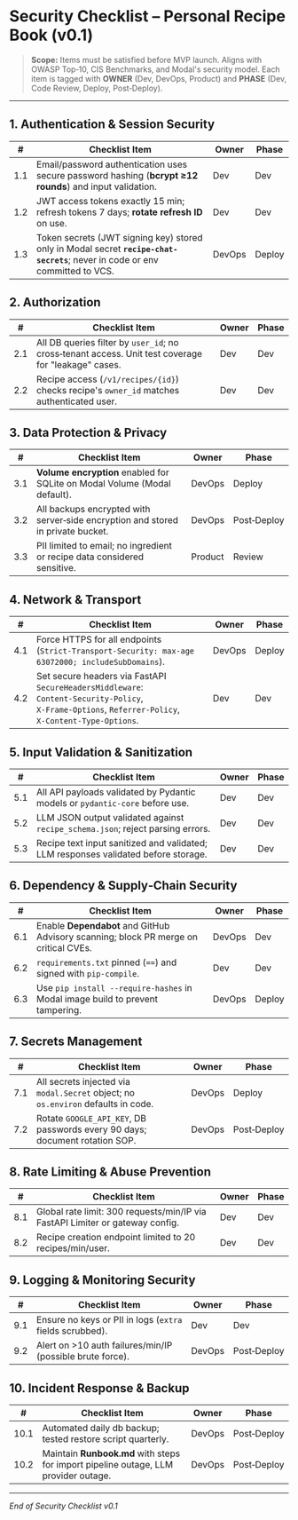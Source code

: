 # Security Checklist – Personal Recipe Book (v0.1)

> **Scope:** Items must be satisfied before MVP launch. Aligns with OWASP Top‑10, CIS Benchmarks, and Modal's security model. Each item is tagged with **OWNER** (Dev, DevOps, Product) and **PHASE** (Dev, Code Review, Deploy, Post‑Deploy).

---

## 1. Authentication & Session Security

| #   | Checklist Item                                                                                                           | Owner  | Phase  |
| --- | ------------------------------------------------------------------------------------------------------------------------ | ------ | ------ |
| 1.1 | Email/password authentication uses secure password hashing (**bcrypt ≥12 rounds**) and input validation.                | Dev    | Dev    |
| 1.2 | JWT access tokens exactly 15 min; refresh tokens 7 days; **rotate refresh ID** on use.                                    | Dev    | Dev    |
| 1.3 | Token secrets (JWT signing key) stored only in Modal secret **`recipe-chat-secrets`**; never in code or env committed to VCS. | DevOps | Deploy |

## 2. Authorization

| #   | Checklist Item                                                                                      | Owner | Phase |
| --- | --------------------------------------------------------------------------------------------------- | ----- | ----- |
| 2.1 | All DB queries filter by `user_id`; no cross‑tenant access. Unit test coverage for "leakage" cases. | Dev   | Dev   |
| 2.2 | Recipe access (`/v1/recipes/{id}`) checks recipe's `owner_id` matches authenticated user.           | Dev   | Dev   |

## 3. Data Protection & Privacy

| #   | Checklist Item                                                                   | Owner   | Phase       |
| --- | -------------------------------------------------------------------------------- | ------- | ----------- |
| 3.1 | **Volume encryption** enabled for SQLite on Modal Volume (Modal default). | DevOps  | Deploy      |
| 3.2 | All backups encrypted with server‑side encryption and stored in private bucket.  | DevOps  | Post‑Deploy |
| 3.3 | PII limited to email; no ingredient or recipe data considered sensitive.         | Product | Review      |

## 4. Network & Transport

| #   | Checklist Item                                                                                                                                       | Owner  | Phase  |
| --- | ---------------------------------------------------------------------------------------------------------------------------------------------------- | ------ | ------ |
| 4.1 | Force HTTPS for all endpoints (`Strict‑Transport‑Security: max‑age 63072000; includeSubDomains`).                                                    | DevOps | Deploy |
| 4.2 | Set secure headers via FastAPI `SecureHeadersMiddleware`: `Content‑Security‑Policy`, `X‑Frame‑Options`, `Referrer‑Policy`, `X‑Content‑Type‑Options`. | Dev    | Dev    |

## 5. Input Validation & Sanitization

| #   | Checklist Item                                                                 | Owner | Phase |
| --- | ------------------------------------------------------------------------------ | ----- | ----- |
| 5.1 | All API payloads validated by Pydantic models or `pydantic‑core` before use.   | Dev   | Dev   |
| 5.2 | LLM JSON output validated against `recipe_schema.json`; reject parsing errors. | Dev   | Dev   |
| 5.3 | Recipe text input sanitized and validated; LLM responses validated before storage. | Dev   | Dev   |

## 6. Dependency & Supply‑Chain Security

| #   | Checklist Item                                                                       | Owner  | Phase  |
| --- | ------------------------------------------------------------------------------------ | ------ | ------ |
| 6.1 | Enable **Dependabot** and GitHub Advisory scanning; block PR merge on critical CVEs. | DevOps | Dev    |
| 6.2 | `requirements.txt` pinned (`==`) and signed with `pip‑compile`.                      | Dev    | Dev    |
| 6.3 | Use `pip install --require-hashes` in Modal image build to prevent tampering.        | DevOps | Deploy |

## 7. Secrets Management

| #   | Checklist Item                                                                    | Owner  | Phase       |
| --- | --------------------------------------------------------------------------------- | ------ | ----------- |
| 7.1 | All secrets injected via `modal.Secret` object; no `os.environ` defaults in code. | DevOps | Deploy      |
| 7.2 | Rotate `GOOGLE_API_KEY`, DB passwords every 90 days; document rotation SOP.       | DevOps | Post‑Deploy |

## 8. Rate Limiting & Abuse Prevention

| #   | Checklist Item                                                                | Owner | Phase |
| --- | ----------------------------------------------------------------------------- | ----- | ----- |
| 8.1 | Global rate limit: 300 requests/min/IP via FastAPI Limiter or gateway config. | Dev   | Dev   |
| 8.2 | Recipe creation endpoint limited to 20 recipes/min/user.                      | Dev   | Dev   |

## 9. Logging & Monitoring Security

| #   | Checklist Item                                            | Owner  | Phase       |
| --- | --------------------------------------------------------- | ------ | ----------- |
| 9.1 | Ensure no keys or PII in logs (`extra` fields scrubbed).  | Dev    | Dev         |
| 9.2 | Alert on >10 auth failures/min/IP (possible brute force). | DevOps | Post‑Deploy |

## 10. Incident Response & Backup

| #    | Checklist Item                                                                      | Owner  | Phase       |
| ---- | ----------------------------------------------------------------------------------- | ------ | ----------- |
| 10.1 | Automated daily db backup; tested restore script quarterly.                         | DevOps | Post‑Deploy |
| 10.2 | Maintain **Runbook.md** with steps for import pipeline outage, LLM provider outage. | DevOps | Post‑Deploy |

---

*End of Security Checklist v0.1*